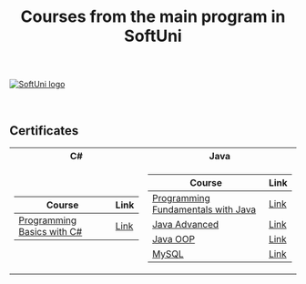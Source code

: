 # <p align="center"> Courses from the main program in SoftUni <p>
  
<br/>
  
<a href="https://softuni.bg/trainings/courses" rel="Courses"> ![SoftUni logo][logo] </a>
  
[logo]: https://nakov.com/wp-content/uploads/2012/03/Software-University-logo-horizontal.png "Logo Title" 

<br/>

<h2> Certificates </h2>

<table>

<tr>
  <th> C# </th>
  <th> Java </th>
</tr>

<tr>
<td>

| **Course**                                                            | **Link**                                                   |
| --------------------------------------------------------------------- | ---------------------------------------------------------- |
| <a href="https://softuni.bg/trainings/3319/programming-basics-with-csharp-march-2021" > Programming Basics with C# </a> | <a href="https://softuni.bg/certificates/details/105260/bc53ea56"> Link</a> |

</td>
<td>

| **Course**                                                                                  | **Link**                                                                    |
| ------------------------------------------------------------------------------------------- | --------------------------------------------------------------------------- |
| <a href = "https://softuni.bg/trainings/3366/java-fundamentals-may-2021" > Programming Fundamentals with Java </a> | <a href= "https://softuni.bg/certificates/details/111448/60193b38" > Link </a> |
| <a href = "https://softuni.bg/trainings/3485/java-advanced-september-2021" > Java Advanced </a>                    | <a href= "https://softuni.bg/certificates/details/114500/6a0b217b" > Link </a> |
| <a href = "https://softuni.bg/trainings/3486/java-oop-october-2021" > Java OOP </a>                                | <a href= "https://softuni.bg/certificates/details/120181/2c99dce4" > Link </a> |
| <a href = "https://softuni.bg/trainings/3602/mysql-january-2022" > MySQL </a>                                      | <a href= "https://softuni.bg/certificates/details/123304/76197351" > Link </a> |
  
</td>                                                         
</td>
